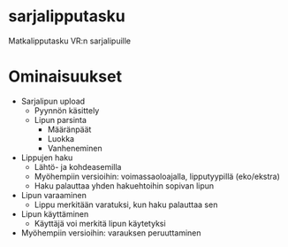 # sarjalipputasku
Matkalipputasku VR:n sarjalipuille


# Ominaisuukset
- Sarjalipun upload
  - Pyynnön käsittely
  - Lipun parsinta
    - Määränpäät
    - Luokka
    - Vanheneminen
- Lippujen haku
    - Lähtö- ja kohdeasemilla
    - Myöhempiin versioihin: voimassaoloajalla, lipputyypillä (eko/ekstra)
    - Haku palauttaa yhden hakuehtoihin sopivan lipun
- Lipun varaaminen
    - Lippu merkitään varatuksi, kun haku palauttaa sen
- Lipun käyttäminen
    - Käyttäjä voi merkitä lipun käytetyksi
- Myöhempiin versioihin: varauksen peruuttaminen

